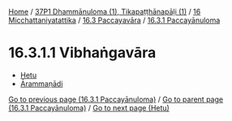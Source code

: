 
[Home](/) / [37P1 Dhammānuloma (1), Tikapaṭṭhānapāḷi (1)](../../...md) / [16 Micchattaniyatattika](../...md) / [16.3 Paccayavāra](...md) / [16.3.1 Paccayānuloma](../37P1/16/16.3/16.3.1.md)

# 16.3.1.1 Vibhaṅgavāra

* [Hetu](16.3.1.1/Hetu.md)
* [Ārammaṇādi](16.3.1.1/Arammanadi.md)

[Go to previous page (16.3.1 Paccayānuloma)](../37P1/16/16.3/16.3.1.md) / [Go to parent page (16.3.1 Paccayānuloma)](../37P1/16/16.3/16.3.1.md) / [Go to next page (Hetu)](16.3.1.1/Hetu.md)


